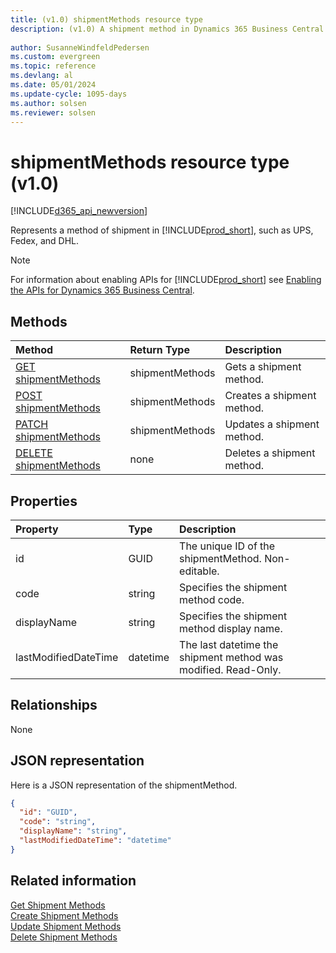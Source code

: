 ```yaml
---
title: (v1.0) shipmentMethods resource type
description: (v1.0) A shipment method in Dynamics 365 Business Central. 
 
author: SusanneWindfeldPedersen
ms.custom: evergreen
ms.topic: reference
ms.devlang: al
ms.date: 05/01/2024
ms.update-cycle: 1095-days
ms.author: solsen
ms.reviewer: solsen
---
```


# shipmentMethods resource type (v1.0)

[!INCLUDE[d365_api_newversion](../../../includes/d365_api_newversion.md)]

Represents a method of shipment in [!INCLUDE[prod_short](../../../includes/prod_short.md)], such as UPS, Fedex, and DHL.

> [!NOTE]  
> For information about enabling APIs for [!INCLUDE[prod_short](../../../includes/prod_short.md)] see [Enabling the APIs for Dynamics 365 Business Central](../enabling-apis-for-dynamics-nav.md).

## Methods

| Method       | Return Type  |Description|
|:---------------|:--------|:----------|
|[GET shipmentMethods](../api/dynamics_shipmentmethods_get.md)|shipmentMethods|Gets a shipment method.|
|[POST shipmentMethods](../api/dynamics_create_shipmentmethods.md)|shipmentMethods|Creates a shipment method.|
|[PATCH shipmentMethods](../api/dynamics_shipmentmethods_update.md)|shipmentMethods|Updates a shipment method.|
|[DELETE shipmentMethods](../api/dynamics_shipmentmethods_delete.md)|none|Deletes a shipment method.|

## Properties

| Property     | Type   |Description|
|:---------------|:--------|:----------|
|id|GUID|The unique ID of the shipmentMethod. Non-editable.|
|code|string|Specifies the shipment method code.|
|displayName|string|Specifies the shipment method display name.|
|lastModifiedDateTime|datetime|The last datetime the shipment method was modified. Read-Only.|  


## Relationships
None

## JSON representation

Here is a JSON representation of the shipmentMethod.

```json
{
  "id": "GUID",
  "code": "string",
  "displayName": "string",
  "lastModifiedDateTime": "datetime"
}
```

## Related information

[Get Shipment Methods](../api/dynamics_shipmentmethods_get.md)  
[Create Shipment Methods](../api/dynamics_create_shipmentmethods.md)  
[Update Shipment Methods](../api/dynamics_shipmentmethods_update.md)  
[Delete Shipment Methods](../api/dynamics_shipmentmethods_delete.md)  

